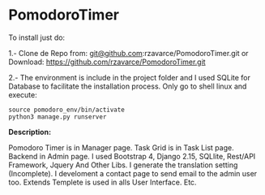 # PomodoroTimer
To install just do:

1.- Clone de Repo from: 
	git@github.com:rzavarce/PomodoroTimer.git
or Download:
	https://github.com/rzavarce/PomodoroTimer.git


2.- The environment is include in the project folder and I used SQLite for Database to facilitate the installation process. Only go to shell linux and execute:

	source pomodoro_env/bin/activate 
	python3 manage.py runserver


<b>Description:</b><br>

Pomodoro Timer is in Manager page.
Task Grid is in Task List page.
Backend in Admin page.
I used Bootstrap 4, Django 2.15, SQLlite, Rest/API Framework, Jquery And Other Libs.
I generate the translation setting (Incomplete).
I develoment a contact page to send email to the admin user too.
Extends Templete is used in alls User Interface.
Etc.

